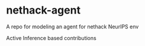 # nethack-agent
A repo for modeling an agent for nethack NeurIPS env

Active Inference based contributions

